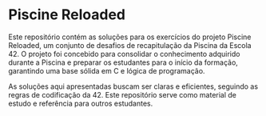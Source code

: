 # Piscine Reloaded

Este repositório contém as soluções para os exercícios do projeto Piscine Reloaded, um conjunto de desafios de recapitulação da Piscina da Escola 42. O projeto foi concebido para consolidar o conhecimento adquirido durante a Piscina e preparar os estudantes para o início da formação, garantindo uma base sólida em C e lógica de programação.

As soluções aqui apresentadas buscam ser claras e eficientes, seguindo as regras de codificação da 42. Este repositório serve como material de estudo e referência para outros estudantes.
